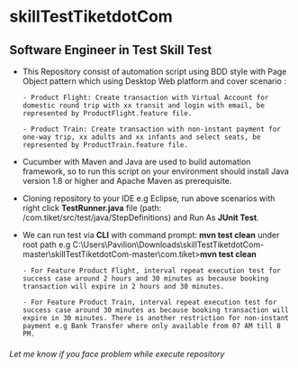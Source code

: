 # skillTestTiketdotCom

## Software Engineer in Test Skill Test

- This Repository consist of automation script using BDD style with Page Object pattern which using Desktop Web platform and cover scenario :

      - Product Flight: Create transaction with Virtual Account for domestic round trip with xx transit and login with email, be represented by ProductFlight.feature file.
      
      - Product Train: Create transaction with non-instant payment for one-way trip, xx adults and xx infants and select seats, be represented by ProductTrain.feature file.
      
- Cucumber with Maven and Java are used to build automation framework, so to run this script on your environment should install Java version 1.8 or higher and Apache Maven as prerequisite.
- Cloning repository to your IDE e.g Eclipse, run above scenarios with right click **TestRunner.java** file (path: /com.tiket/src/test/java/StepDefinitions) and Run As **JUnit Test**. 
- We can run test via **CLI** with command prompt: **mvn test clean** under root path e.g C:\Users\Pavilion\Downloads\skillTestTiketdotCom-master\skillTestTiketdotCom-master\com.tiket>**mvn test clean**

      - For Feature Product Flight, interval repeat execution test for success case around 2 hours and 30 minutes as because booking transaction will expire in 2 hours and 30 minutes.
            
      - For Feature Product Train, interval repeat execution test for success case around 30 minutes as because booking transaction will expire in 30 minutes. There is another restriction for non-instant payment e.g Bank Transfer where only available from 07 AM till 8 PM.

###### Let me know if you face problem while execute repository
